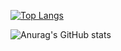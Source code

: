 
<!---
Backrooms-557/Backrooms-557 is a ✨ special ✨ repository because its `README.md` (this file) appears on your GitHub profile.
You can click the Preview link to take a look at your changes.
--->

[![Top Langs](https://github-readme-stats.vercel.app/api/top-langs/?username=Backrooms-557)](https://github.com/Backrooms-557/github-readme-stats)

![Anurag's GitHub stats](https://github-readme-stats.vercel.app/api?username=Backrooms-557&show_icons=true&theme=dark)
